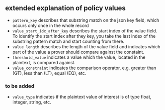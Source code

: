 ## extended explanation of policy values

- `pattern_key` describes that substring match on the json key field, which occurs only once in the whole record
- `value_start_idx_after_key` describes the start index of the value field. To identify the start index after they key, you take the last index of the substring pattern match and start counting from there.
- `value_length` describes the length of the value field and indicates which part of the value a prover should compare against the constaint. 
- `threshold_value` indicates a value which the value, located in the plaintext, is compared against. 
- `value_constraint` indicates the comparison operator, e.g. greater than (GT), less than (LT), equal (EQ), etc.

### to be added
- `value_type` indicates if the plaintext value of interest is of type float, integer, string, etc.
